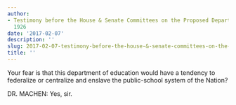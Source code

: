 ```yaml
---
author:
- Testimony before the House & Senate Committees on the Proposed Department of Education,
  1926
date: '2017-02-07'
description: ''
slug: 2017-02-07-testimony-before-the-house-&-senate-committees-on-the-proposed-department-of-education,-1926
title: ''
---
```

Your fear is that this department of education would have a tendency to federalize or centralize and enslave the public-school system of the Nation?

DR. MACHEN: Yes, sir.



